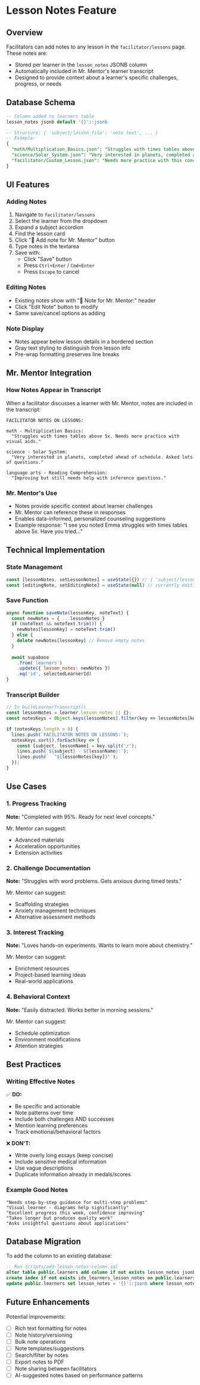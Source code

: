 # Lesson Notes Feature

## Overview

Facilitators can add notes to any lesson in the `facilitator/lessons` page. These notes are:
- Stored per learner in the `lesson_notes` JSONB column
- Automatically included in Mr. Mentor's learner transcript
- Designed to provide context about a learner's specific challenges, progress, or needs

## Database Schema

```sql
-- Column added to learners table
lesson_notes jsonb default '{}'::jsonb

-- Structure: { 'subject/lesson_file': 'note text', ... }
-- Example:
{
  "math/Multiplication_Basics.json": "Struggles with times tables above 5x",
  "science/Solar_System.json": "Very interested in planets, completed ahead of schedule",
  "facilitator/Custom_Lesson.json": "Needs more practice with this concept"
}
```

## UI Features

### Adding Notes
1. Navigate to `facilitator/lessons`
2. Select the learner from the dropdown
3. Expand a subject accordion
4. Find the lesson card
5. Click "📝 Add note for Mr. Mentor" button
6. Type notes in the textarea
7. Save with:
   - Click "Save" button
   - Press `Ctrl+Enter` / `Cmd+Enter`
   - Press `Escape` to cancel

### Editing Notes
- Existing notes show with "📝 Note for Mr. Mentor:" header
- Click "Edit Note" button to modify
- Same save/cancel options as adding

### Note Display
- Notes appear below lesson details in a bordered section
- Gray text styling to distinguish from lesson info
- Pre-wrap formatting preserves line breaks

## Mr. Mentor Integration

### How Notes Appear in Transcript

When a facilitator discusses a learner with Mr. Mentor, notes are included in the transcript:

```
FACILITATOR NOTES ON LESSONS:

math - Multiplication Basics:
  "Struggles with times tables above 5x. Needs more practice with visual aids."

science - Solar System:
  "Very interested in planets, completed ahead of schedule. Asked lots of questions."

language arts - Reading Comprehension:
  "Improving but still needs help with inference questions."
```

### Mr. Mentor's Use
- Notes provide specific context about learner challenges
- Mr. Mentor can reference these in responses
- Enables data-informed, personalized counseling suggestions
- Example response: "I see you noted Emma struggles with times tables above 5x. Have you tried..."

## Technical Implementation

### State Management
```javascript
const [lessonNotes, setLessonNotes] = useState({}) // { 'subject/lesson': 'text' }
const [editingNote, setEditingNote] = useState(null) // currently editing key
```

### Save Function
```javascript
async function saveNote(lessonKey, noteText) {
  const newNotes = { ...lessonNotes }
  if (noteText && noteText.trim()) {
    newNotes[lessonKey] = noteText.trim()
  } else {
    delete newNotes[lessonKey] // Remove empty notes
  }
  
  await supabase
    .from('learners')
    .update({ lesson_notes: newNotes })
    .eq('id', selectedLearnerId)
}
```

### Transcript Builder
```javascript
// In buildLearnerTranscript()
const lessonNotes = learner.lesson_notes || {};
const notesKeys = Object.keys(lessonNotes).filter(key => lessonNotes[key]);

if (notesKeys.length > 0) {
  lines.push(`FACILITATOR NOTES ON LESSONS:`);
  notesKeys.sort().forEach(key => {
    const [subject, lessonName] = key.split('/');
    lines.push(`${subject} - ${lessonName}:`);
    lines.push(`  "${lessonNotes[key]}"`);
  });
}
```

## Use Cases

### 1. Progress Tracking
**Note:** "Completed with 95%. Ready for next level concepts."

Mr. Mentor can suggest:
- Advanced materials
- Acceleration opportunities
- Extension activities

### 2. Challenge Documentation
**Note:** "Struggles with word problems. Gets anxious during timed tests."

Mr. Mentor can suggest:
- Scaffolding strategies
- Anxiety management techniques
- Alternative assessment methods

### 3. Interest Tracking
**Note:** "Loves hands-on experiments. Wants to learn more about chemistry."

Mr. Mentor can suggest:
- Enrichment resources
- Project-based learning ideas
- Real-world applications

### 4. Behavioral Context
**Note:** "Easily distracted. Works better in morning sessions."

Mr. Mentor can suggest:
- Schedule optimization
- Environment modifications
- Attention strategies

## Best Practices

### Writing Effective Notes
✅ **DO:**
- Be specific and actionable
- Note patterns over time
- Include both challenges AND successes
- Mention learning preferences
- Track emotional/behavioral factors

❌ **DON'T:**
- Write overly long essays (keep concise)
- Include sensitive medical information
- Use vague descriptions
- Duplicate information already in medals/scores

### Example Good Notes
```
"Needs step-by-step guidance for multi-step problems"
"Visual learner - diagrams help significantly"
"Excellent progress this week, confidence improving"
"Takes longer but produces quality work"
"Asks insightful questions about applications"
```

## Database Migration

To add the column to an existing database:

```sql
-- Run scripts/add-lesson-notes-column.sql
alter table public.learners add column if not exists lesson_notes jsonb default '{}'::jsonb;
create index if not exists idx_learners_lesson_notes on public.learners using gin(lesson_notes);
update public.learners set lesson_notes = '{}'::jsonb where lesson_notes is null;
```

## Future Enhancements

Potential improvements:
- [ ] Rich text formatting for notes
- [ ] Note history/versioning
- [ ] Bulk note operations
- [ ] Note templates/suggestions
- [ ] Search/filter by notes
- [ ] Export notes to PDF
- [ ] Note sharing between facilitators
- [ ] AI-suggested notes based on performance patterns
